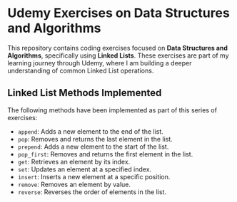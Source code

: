 # Udemy Exercises on Data Structures and Algorithms

This repository contains coding exercises focused on **Data Structures and Algorithms**, specifically using **Linked Lists**. These exercises are part of my learning journey through Udemy, where I am building a deeper understanding of common Linked List operations.

## Linked List Methods Implemented

The following methods have been implemented as part of this series of exercises:

- `append`: Adds a new element to the end of the list.
- `pop`: Removes and returns the last element in the list.
- `prepend`: Adds a new element to the start of the list.
- `pop_first`: Removes and returns the first element in the list.
- `get`: Retrieves an element by its index.
- `set`: Updates an element at a specified index.
- `insert`: Inserts a new element at a specific position.
- `remove`: Removes an element by value.
- `reverse`: Reverses the order of elements in the list.

